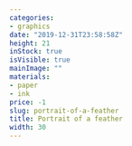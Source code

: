 ```yaml
---
categories:
- graphics
date: "2019-12-31T23:58:58Z"
height: 21
inStock: true
isVisible: true
mainImage: ""
materials:
- paper
- ink
price: -1
slug: portrait-of-a-feather
title: Portrait of a feather
width: 30
---
```


